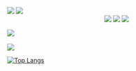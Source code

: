 <img src="https://capsule-render.vercel.app/api?type=waving&color=auto&height=200&section=header&text=Hyunwook Github!&fontSize=90" />

<img src="https://img.shields.io/badge/Spring Boot-#6DB33F?style=flat&logo=Spring Boot&logoColor=white"/>

<div align="center">
	<img src="https://img.shields.io/badge/Java-007396?style=flat&logo=Java&logoColor=white" />
	<img src="https://img.shields.io/badge/HTML5-E34F26?style=flat&logo=HTML5&logoColor=white" />
	<img src="https://img.shields.io/badge/CSS3-1572B6?style=flat&logo=CSS3&logoColor=white" />
</div>

<img src="https://github-readme-stats.vercel.app/api/top-langs/?username=pwoogi&layout=compact"><br><br>
<img src="https://github-readme-stats.vercel.app/api?username=pwoogi&show_icons=true">

[![Top Langs](https://github-readme-stats.vercel.app/api/top-langs/?username=pwoogi&langs_count=8)](https://github.com/pwoogi/github-readme-stats)
